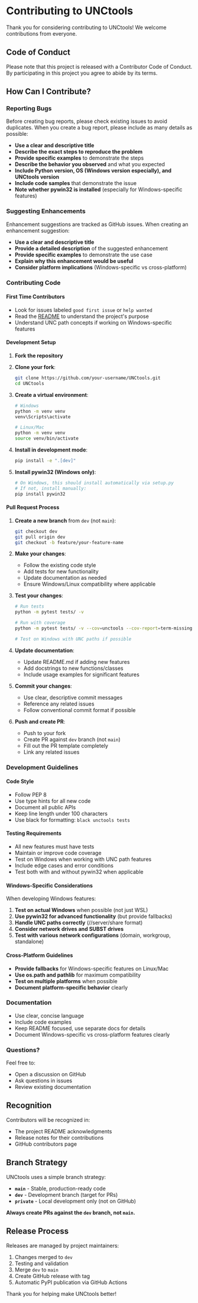 # Contributing to UNCtools

Thank you for considering contributing to UNCtools! We welcome contributions from everyone.

## Code of Conduct

Please note that this project is released with a Contributor Code of Conduct.
By participating in this project you agree to abide by its terms.

## How Can I Contribute?

### Reporting Bugs

Before creating bug reports, please check existing issues to avoid duplicates. When you create a bug report, please include as many details as possible:

- **Use a clear and descriptive title**
- **Describe the exact steps to reproduce the problem**
- **Provide specific examples** to demonstrate the steps
- **Describe the behavior you observed** and what you expected
- **Include Python version, OS (Windows version especially), and UNCtools version**
- **Include code samples** that demonstrate the issue
- **Note whether pywin32 is installed** (especially for Windows-specific features)

### Suggesting Enhancements

Enhancement suggestions are tracked as GitHub issues. When creating an enhancement suggestion:

- **Use a clear and descriptive title**
- **Provide a detailed description** of the suggested enhancement
- **Provide specific examples** to demonstrate the use case
- **Explain why this enhancement would be useful**
- **Consider platform implications** (Windows-specific vs cross-platform)

### Contributing Code

#### First Time Contributors

- Look for issues labeled `good first issue` or `help wanted`
- Read the [README](README.md) to understand the project's purpose
- Understand UNC path concepts if working on Windows-specific features

#### Development Setup

1. **Fork the repository**
2. **Clone your fork**:
   ```bash
   git clone https://github.com/your-username/UNCtools.git
   cd UNCtools
   ```

3. **Create a virtual environment**:
   ```bash
   # Windows
   python -m venv venv
   venv\Scripts\activate

   # Linux/Mac
   python -m venv venv
   source venv/bin/activate
   ```

4. **Install in development mode**:
   ```bash
   pip install -e ".[dev]"
   ```

5. **Install pywin32 (Windows only)**:
   ```bash
   # On Windows, this should install automatically via setup.py
   # If not, install manually:
   pip install pywin32
   ```

#### Pull Request Process

1. **Create a new branch** from `dev` (not `main`):
   ```bash
   git checkout dev
   git pull origin dev
   git checkout -b feature/your-feature-name
   ```

2. **Make your changes**:
   - Follow the existing code style
   - Add tests for new functionality
   - Update documentation as needed
   - Ensure Windows/Linux compatibility where applicable

3. **Test your changes**:
   ```bash
   # Run tests
   python -m pytest tests/ -v

   # Run with coverage
   python -m pytest tests/ -v --cov=unctools --cov-report=term-missing

   # Test on Windows with UNC paths if possible
   ```

4. **Update documentation**:
   - Update README.md if adding new features
   - Add docstrings to new functions/classes
   - Include usage examples for significant features

5. **Commit your changes**:
   - Use clear, descriptive commit messages
   - Reference any related issues
   - Follow conventional commit format if possible

6. **Push and create PR**:
   - Push to your fork
   - Create PR against `dev` branch (not `main`)
   - Fill out the PR template completely
   - Link any related issues

### Development Guidelines

#### Code Style

- Follow PEP 8
- Use type hints for all new code
- Document all public APIs
- Keep line length under 100 characters
- Use black for formatting: `black unctools tests`

#### Testing Requirements

- All new features must have tests
- Maintain or improve code coverage
- Test on Windows when working with UNC path features
- Include edge cases and error conditions
- Test both with and without pywin32 when applicable

#### Windows-Specific Considerations

When developing Windows features:

1. **Test on actual Windows** when possible (not just WSL)
2. **Use pywin32 for advanced functionality** (but provide fallbacks)
3. **Handle UNC paths correctly** (//server/share format)
4. **Consider network drives and SUBST drives**
5. **Test with various network configurations** (domain, workgroup, standalone)

#### Cross-Platform Guidelines

- **Provide fallbacks** for Windows-specific features on Linux/Mac
- **Use os.path and pathlib** for maximum compatibility
- **Test on multiple platforms** when possible
- **Document platform-specific behavior** clearly

### Documentation

- Use clear, concise language
- Include code examples
- Keep README focused, use separate docs for details
- Document Windows-specific vs cross-platform features clearly

### Questions?

Feel free to:
- Open a discussion on GitHub
- Ask questions in issues
- Review existing documentation

## Recognition

Contributors will be recognized in:
- The project README acknowledgments
- Release notes for their contributions
- GitHub contributors page

## Branch Strategy

UNCtools uses a simple branch strategy:

- **`main`** - Stable, production-ready code
- **`dev`** - Development branch (target for PRs)
- **`private`** - Local development only (not on GitHub)

**Always create PRs against the `dev` branch, not `main`.**

## Release Process

Releases are managed by project maintainers:

1. Changes merged to `dev`
2. Testing and validation
3. Merge `dev` to `main`
4. Create GitHub release with tag
5. Automatic PyPI publication via GitHub Actions

Thank you for helping make UNCtools better!
